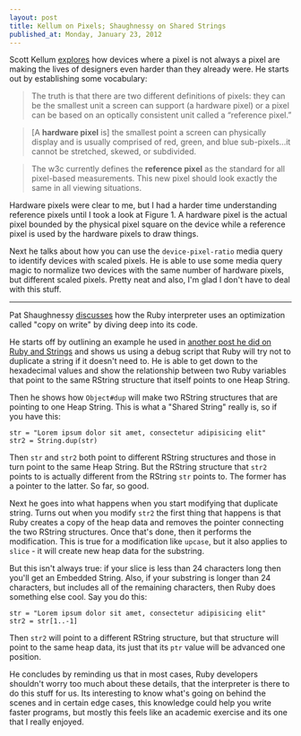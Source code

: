 ```yaml
---
layout: post
title: Kellum on Pixels; Shaughnessy on Shared Strings
published_at: Monday, January 23, 2012
---
```


Scott Kellum [explores](http://www.alistapart.com/articles/a-pixel-identity-crisis/) how devices where a pixel is not always a pixel are making the lives of designers even harder than they already were. He starts out by establishing some vocabulary:

> The truth is that there are two different definitions of pixels: they can be the smallest unit a screen can support (a hardware pixel) or a pixel can be based on an optically consistent unit called a “reference pixel.”

> \[A **hardware pixel** is\] the smallest point a screen can physically display and is usually comprised of red, green, and blue sub-pixels...it cannot be stretched, skewed, or subdivided.

> The w3c currently defines the **reference pixel** as the standard for all pixel-based measurements. This new pixel should look exactly the same in all viewing situations.

Hardware pixels were clear to me, but I had a harder time understanding reference pixels until I took a look at Figure 1. A hardware pixel is the actual pixel bounded by the physical pixel square on the device while a reference pixel is used by the hardware pixels to draw things.

Next he talks about how you can use the `device-pixel-ratio` media query to identify devices with scaled pixels. He is able to use some media query magic to normalize two devices with the same number of hardware pixels, but different scaled pixels. Pretty neat and also, I'm glad I don't have to deal with this stuff.

---

Pat Shaughnessy [discusses](http://patshaughnessy.net/2012/1/18/seeing-double-how-ruby-shares-string-values) how the Ruby interpreter uses an optimization called "copy on write" by diving deep into its code.

He starts off by outlining an example he used in [another post he did on Ruby and Strings](http://jonallured.com/2012/01/09/shaughnessy-explores-strings-klabnik-on-whats-wrong-with-mvc.html) and shows us using a debug script that Ruby will try not to duplicate a string if it doesn't need to. He is able to get down to the hexadecimal values and show the relationship between two Ruby variables that point to the same RString structure that itself points to one Heap String.

Then he shows how `Object#dup` will make two RString structures that are pointing to one Heap String. This is what a "Shared String" really is, so if you have this:

	str = "Lorem ipsum dolor sit amet, consectetur adipisicing elit"
	str2 = String.dup(str)

Then `str` and `str2` both point to different RString structures and those in turn point to the same Heap String. But the RString structure that `str2` points to is actually different from the RString `str` points to. The former has a pointer to the latter. So far, so good.

Next he goes into what happens when you start modifying that duplicate string. Turns out when you modify `str2` the first thing that happens is that Ruby creates a copy of the heap data and removes the pointer connecting the two RString structures. Once that's done, then it performs the modification. This is true for a modification like `upcase`, but it also applies to `slice` - it will create new heap data for the substring.

But this isn't always true: if your slice is less than 24 characters long then you'll get an Embedded String. Also, if your substring is longer than 24 characters, but includes all of the remaining characters, then Ruby does something else cool. Say you do this:

	str = "Lorem ipsum dolor sit amet, consectetur adipisicing elit"
	str2 = str[1..-1]

Then `str2` will point to a different RString structure, but that structure will point to the same heap data, its just that its `ptr` value will be advanced one position.

He concludes by reminding us that in most cases, Ruby developers shouldn't worry too much about these details, that the interpreter is there to do this stuff for us. Its interesting to know what's going on behind the scenes and in certain edge cases, this knowledge could help you write faster programs, but mostly this feels like an academic exercise and its one that I really enjoyed.